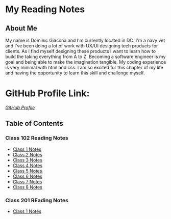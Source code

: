 # My Reading Notes

## About Me
My name is Dominic Giacona and I'm  currently located in DC. I'm a navy vet and I've been doing a lot of work with UX/UI designing tech products for clients. As I find myself designing these products I want to learn how to build the taking everything from A to Z. Becoming a software engineer is my goal and being able to make the imagination tangible. My coding experience is very minimal with html and css. I am so excited for this chapter of my life and having the opportunity to learn this skill and challenge myself.

# GitHub Profile Link: 
*[GitHub Profile](https://github.com/dgiacona)*

## Table of Contents

### Class 102 Reading Notes
- [Class 1 Notes](102/class1.md)
- [Class 2 Notes](102/class2.md)
- [Class 3 Notes](102/class3.md)
- [Class 4 Notes](102/class4.md)
- [Class 5 Notes](102/class5.md)
- [Class 6 Notes](102/class6.md)
- [Class 7 Notes](102/class7.md)
- [Class 8 Notes](102/class8.md)

### Class 201 REading Notes
- [Class 1 Notes](201/class1.md)
